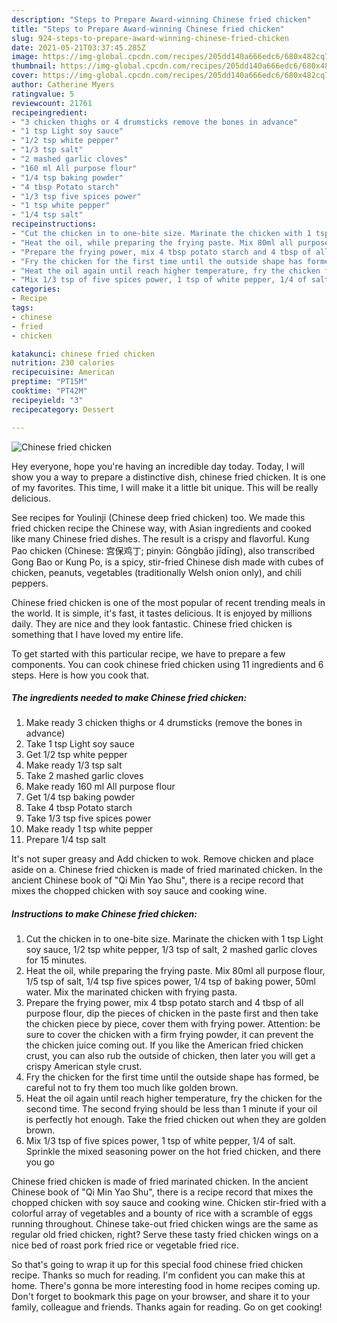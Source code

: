 ```yaml
---
description: "Steps to Prepare Award-winning Chinese fried chicken"
title: "Steps to Prepare Award-winning Chinese fried chicken"
slug: 924-steps-to-prepare-award-winning-chinese-fried-chicken
date: 2021-05-21T03:37:45.285Z
image: https://img-global.cpcdn.com/recipes/205dd140a666edc6/680x482cq70/chinese-fried-chicken-recipe-main-photo.jpg
thumbnail: https://img-global.cpcdn.com/recipes/205dd140a666edc6/680x482cq70/chinese-fried-chicken-recipe-main-photo.jpg
cover: https://img-global.cpcdn.com/recipes/205dd140a666edc6/680x482cq70/chinese-fried-chicken-recipe-main-photo.jpg
author: Catherine Myers
ratingvalue: 5
reviewcount: 21761
recipeingredient:
- "3 chicken thighs or 4 drumsticks remove the bones in advance"
- "1 tsp Light soy sauce"
- "1/2 tsp white pepper"
- "1/3 tsp salt"
- "2 mashed garlic cloves"
- "160 ml All purpose flour"
- "1/4 tsp baking powder"
- "4 tbsp Potato starch"
- "1/3 tsp five spices power"
- "1 tsp white pepper"
- "1/4 tsp salt"
recipeinstructions:
- "Cut the chicken in to one-bite size. Marinate the chicken with 1 tsp Light soy sauce, 1/2 tsp white pepper, 1/3 tsp of salt, 2 mashed garlic cloves for 15 minutes."
- "Heat the oil, while preparing the frying paste. Mix 80ml all purpose flour, 1/5 tsp of salt, 1/4 tsp five spices power, 1/4 tsp of baking power, 50ml water. Mix the marinated chicken with frying pasta."
- "Prepare the frying power, mix 4 tbsp potato starch and 4 tbsp of all purpose flour, dip the pieces of chicken in the paste first and then take the chicken piece by piece, cover them with frying power. Attention: be sure to cover the chicken with a firm frying powder, it can prevent the the chicken juice coming out. If you like the American fried chicken crust, you can also rub the outside of chicken, then later you will get a crispy American style crust."
- "Fry the chicken for the first time until the outside shape has formed, be careful not to fry them too much like golden brown."
- "Heat the oil again until reach higher temperature, fry the chicken for the second time. The second frying should be less than 1 minute if your oil is perfectly hot enough. Take the fried chicken out when they are golden brown."
- "Mix 1/3 tsp of five spices power, 1 tsp of white pepper, 1/4 of salt. Sprinkle the mixed seasoning power on the hot fried chicken, and there you go"
categories:
- Recipe
tags:
- chinese
- fried
- chicken

katakunci: chinese fried chicken 
nutrition: 230 calories
recipecuisine: American
preptime: "PT15M"
cooktime: "PT42M"
recipeyield: "3"
recipecategory: Dessert

---
```



![Chinese fried chicken](https://img-global.cpcdn.com/recipes/205dd140a666edc6/680x482cq70/chinese-fried-chicken-recipe-main-photo.jpg)

Hey everyone, hope you're having an incredible day today. Today, I will show you a way to prepare a distinctive dish, chinese fried chicken. It is one of my favorites. This time, I will make it a little bit unique. This will be really delicious.

See recipes for Youlinji (Chinese deep fried chicken) too. We made this fried chicken recipe the Chinese way, with Asian ingredients and cooked like many Chinese fried dishes. The result is a crispy and flavorful. Kung Pao chicken (Chinese: 宫保鸡丁; pinyin: Gōngbǎo jīdīng), also transcribed Gong Bao or Kung Po, is a spicy, stir-fried Chinese dish made with cubes of chicken, peanuts, vegetables (traditionally Welsh onion only), and chili peppers.

Chinese fried chicken is one of the most popular of recent trending meals in the world. It is simple, it's fast, it tastes delicious. It is enjoyed by millions daily. They are nice and they look fantastic. Chinese fried chicken is something that I have loved my entire life.


To get started with this particular recipe, we have to prepare a few components. You can cook chinese fried chicken using 11 ingredients and 6 steps. Here is how you cook that.

<!--inarticleads1-->

##### The ingredients needed to make Chinese fried chicken:

1. Make ready 3 chicken thighs or 4 drumsticks (remove the bones in advance)
1. Take 1 tsp Light soy sauce
1. Get 1/2 tsp white pepper
1. Make ready 1/3 tsp salt
1. Take 2 mashed garlic cloves
1. Make ready 160 ml All purpose flour
1. Get 1/4 tsp baking powder
1. Take 4 tbsp Potato starch
1. Take 1/3 tsp five spices power
1. Make ready 1 tsp white pepper
1. Prepare 1/4 tsp salt


It&#39;s not super greasy and Add chicken to wok. Remove chicken and place aside on a. Chinese fried chicken is made of fried marinated chicken. In the ancient Chinese book of &#34;Qi Min Yao Shu&#34;, there is a recipe record that mixes the chopped chicken with soy sauce and cooking wine. 

<!--inarticleads2-->

##### Instructions to make Chinese fried chicken:

1. Cut the chicken in to one-bite size. Marinate the chicken with 1 tsp Light soy sauce, 1/2 tsp white pepper, 1/3 tsp of salt, 2 mashed garlic cloves for 15 minutes.
1. Heat the oil, while preparing the frying paste. Mix 80ml all purpose flour, 1/5 tsp of salt, 1/4 tsp five spices power, 1/4 tsp of baking power, 50ml water. Mix the marinated chicken with frying pasta.
1. Prepare the frying power, mix 4 tbsp potato starch and 4 tbsp of all purpose flour, dip the pieces of chicken in the paste first and then take the chicken piece by piece, cover them with frying power. Attention: be sure to cover the chicken with a firm frying powder, it can prevent the the chicken juice coming out. If you like the American fried chicken crust, you can also rub the outside of chicken, then later you will get a crispy American style crust.
1. Fry the chicken for the first time until the outside shape has formed, be careful not to fry them too much like golden brown.
1. Heat the oil again until reach higher temperature, fry the chicken for the second time. The second frying should be less than 1 minute if your oil is perfectly hot enough. Take the fried chicken out when they are golden brown.
1. Mix 1/3 tsp of five spices power, 1 tsp of white pepper, 1/4 of salt. Sprinkle the mixed seasoning power on the hot fried chicken, and there you go


Chinese fried chicken is made of fried marinated chicken. In the ancient Chinese book of &#34;Qi Min Yao Shu&#34;, there is a recipe record that mixes the chopped chicken with soy sauce and cooking wine. Chicken stir-fried with a colorful array of vegetables and a bounty of rice with a scramble of eggs running throughout. Chinese take-out fried chicken wings are the same as regular old fried chicken, right? Serve these tasty fried chicken wings on a nice bed of roast pork fried rice or vegetable fried rice. 

So that's going to wrap it up for this special food chinese fried chicken recipe. Thanks so much for reading. I'm confident you can make this at home. There's gonna be more interesting food in home recipes coming up. Don't forget to bookmark this page on your browser, and share it to your family, colleague and friends. Thanks again for reading. Go on get cooking!
